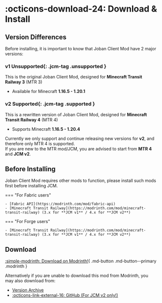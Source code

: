 # :octicons-download-24: Download & Install

## Version Differences
Before installing, it is important to know that Joban Client Mod have 2 major versions:

### v1 **Unsupported**{: .jcm-tag .unsupported }

This is the original Joban Client Mod, designed for **Minecraft Transit Railway 3** (MTR 3)

- Available for Minecraft **1.16.5 - 1.20.1**

### v2 **Supported**{: .jcm-tag .supported }

This is a rewritten version of Joban Client Mod, designed for **Minecraft Transit Railway 4** (MTR 4)

- Supports Minecraft **1.16.5 - 1.20.4**

Currently we only support and continue releasing new versions for **v2**, and therefore only MTR 4 is supported.  
If you are new to the MTR mod/JCM, you are advised to start from **MTR 4** and **JCM v2**.

## Before Installing
Joban Client Mod requires other mods to function, please install such mods first before installing JCM.

=== "For Fabric users"

    - [Fabric API](https://modrinth.com/mod/fabric-api)
    - [Minecraft Transit Railway](https://modrinth.com/mod/minecraft-transit-railway) (3.x for **JCM v1** / 4.x for **JCM v2**)

=== "For Forge users"

    - [Minecraft Transit Railway](https://modrinth.com/mod/minecraft-transit-railway) (3.x for **JCM v1** / 4.x for **JCM v2**)

## Download
[:simple-modrinth: Download on Modrinth!](https://modrinth.com/mod/jcm){ .md-button .md-button--primary .modrinth }

Alternatively if you are unable to download this mod from Modrinth, you may also download from:

- [Version Archive](./versions/index.md)  
- [:octicons-link-external-16: GitHub (For JCM v2 only!)](https://github.com/DistrictOfJoban/Joban-Client-Mod/releases)
